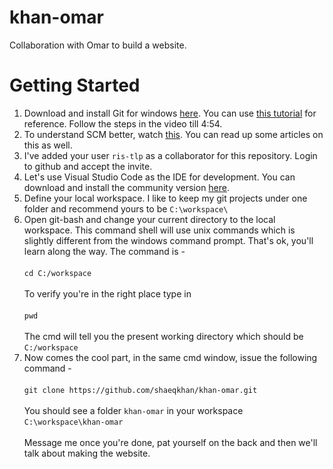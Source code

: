# khan-omar
Collaboration with Omar to build a website.

# Getting Started
1. Download and install Git for windows [here](http://git-scm.com/download/win). You can use [this tutorial](https://www.youtube.com/watch?v=albr1o7Z1nw) for reference. Follow the steps in the video till 4:54.
2. To understand SCM better, watch [this](https://www.youtube.com/watch?v=8oRjP8yj2Wo). You can read up some articles on this as well.
3. I've added your user `ris-tlp` as a collaborator for this repository. Login to github and accept the invite.
4. Let's use Visual Studio Code as the IDE for development. You can download and install the community version [here](https://code.visualstudio.com/download).
5. Define your local workspace. I like to keep my git projects under one folder and recommend yours to be `C:\workspace\`
6. Open git-bash and change your current directory to the local workspace. This command shell will use unix commands which is slightly different from the windows command prompt. That's ok, you'll learn along the way. The command is - <br><br>
`cd C:/workspace` <br><br>
To verify you're in the right place type in <br><br>
`pwd` <br><br>
The cmd will tell you the present working directory which should be `C:/workspace`<br>
7. Now comes the cool part, in the same cmd window, issue the following command - <br><br>
`git clone https://github.com/shaeqkhan/khan-omar.git` <br><br>
You should see a folder `khan-omar` in your workspace `C:\workspace\khan-omar`<br><br>
Message me once you're done, pat yourself on the back and then we'll talk about making the website.
